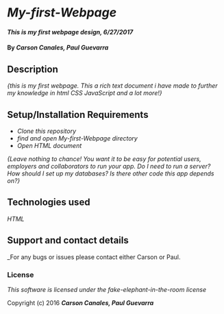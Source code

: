 # _My-first-Webpage_

#### _This is my first webpage design, 6/27/2017_

#### By _**Carson Canales, Paul Guevarra**_

## Description

_{this is my first webpage. This a rich text document i have made to further my knowledge in html CSS JavaScript and a lot more!}_

## Setup/Installation Requirements

* _Clone this repository_
* _find and open My-first-Webpage directory_
* _Open HTML document_


_{Leave nothing to chance! You want it to be easy for potential users, employers and collaborators to run your app. Do I need to run a server? How should I set up my databases? Is there other code this app depends on?}_

## Technologies used
_HTML_


## Support and contact details
_For any bugs or issues please contact either Carson or Paul.




### License

*This software is licensed under the fake-elephant-in-the-room license*

Copyright (c) 2016 **_Carson Canales, Paul Guevarra_**
